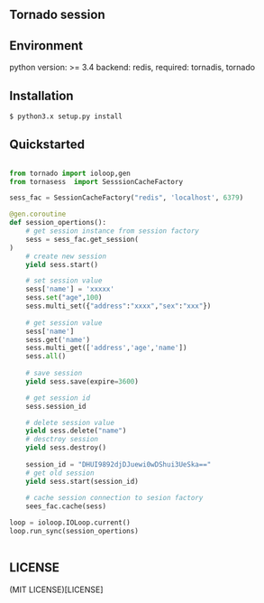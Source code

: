 ## Tornado session 

## Environment

python version: >= 3.4
backend: redis,
required: tornadis, tornado

## Installation
```sh
$ python3.x setup.py install
```

## Quickstarted

```python

from tornado import ioloop,gen
from tornasess  import SesssionCacheFactory

sess_fac = SessionCacheFactory("redis", 'localhost', 6379)

@gen.coroutine
def session_opertions():
    # get session instance from session factory
    sess = sess_fac.get_session(
)
    # create new session
    yield sess.start()

    # set session value
    sess['name'] = 'xxxxx'
    sess.set("age",100)
    sess.multi_set({"address":"xxxx","sex":"xxx"})
    
    # get session value
    sess['name']
    sess.get('name')
    sess.multi_get(['address','age','name'])
    sess.all()
     
    # save session
    yield sess.save(expire=3600)

    # get session id 
    sess.session_id

    # delete session value
    yield sess.delete("name")
    # desctroy session
    yield sess.destroy()
    
    session_id = "DHUI9892djDJuewi0wDShui3UeSka=="
    # get old session 
    yield sess.start(session_id)
  
    # cache session connection to sesion factory
    sees_fac.cache(sess)

loop = ioloop.IOLoop.current()
loop.run_sync(session_opertions)
   

```

## LICENSE

(MIT LICENSE)[LICENSE]
